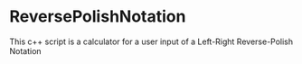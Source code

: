 # ReversePolishNotation
This c++ script is a calculator for a user input of a Left-Right Reverse-Polish Notation
